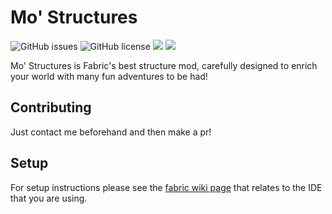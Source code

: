 # Mo' Structures

![GitHub issues](https://img.shields.io/github/issues/franiscoder/mostructures.svg)
![GitHub license](https://img.shields.io/github/license/franiscoder/mostructures.svg)
[![](http://cf.way2muchnoise.eu/378266.svg)](https://www.curseforge.com/minecraft/mc-mods/mo-structures) 
[![](http://cf.way2muchnoise.eu/versions/mo-structures.svg)](https://www.curseforge.com/minecraft/mc-mods/mo-structures) 

Mo' Structures is Fabric's best structure mod, carefully designed to enrich your world with many fun adventures to be had!


## Contributing
Just contact me beforehand and then make a pr!

## Setup

For setup instructions please see the [fabric wiki page](https://fabricmc.net/wiki/tutorial:setup) that relates to the IDE that you are using.
